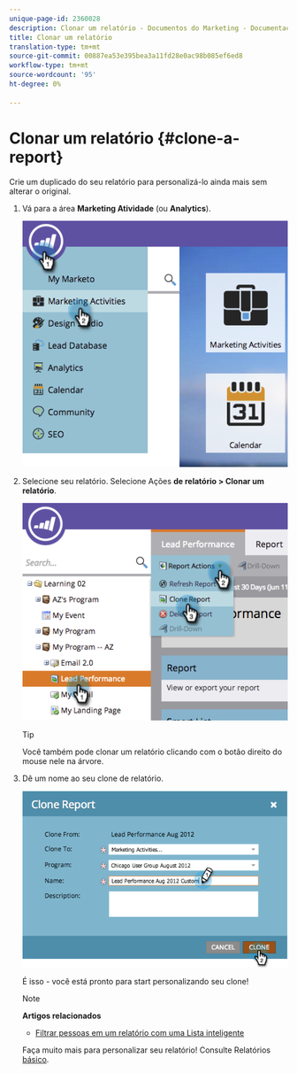 ```yaml
---
unique-page-id: 2360028
description: Clonar um relatório - Documentos do Marketing - Documentação do produto
title: Clonar um relatório
translation-type: tm+mt
source-git-commit: 00887ea53e395bea3a11fd28e0ac98b085ef6ed8
workflow-type: tm+mt
source-wordcount: '95'
ht-degree: 0%

---
```



# Clonar um relatório {#clone-a-report}

Crie um duplicado do seu relatório para personalizá-lo ainda mais sem alterar o original.

1. Vá para a área **Marketing Atividade** (ou **Analytics**).

   ![](assets/image2014-9-16-14-3a23-3a46.png)

1. Selecione seu relatório. Selecione Ações **de relatório > Clonar um relatório**.

   ![](assets/image2014-9-16-14-3a23-3a53.png)

   >[!TIP]
   >
   >Você também pode clonar um relatório clicando com o botão direito do mouse nele na árvore.

1. Dê um nome ao seu clone de relatório.

   ![](assets/image2014-9-16-14-3a23-3a57.png)

   É isso - você está pronto para start personalizando seu clone!

   >[!NOTE]
   >
   >**Artigos relacionados**
   >
   >    
   >    
   >    * [Filtrar pessoas em um relatório com uma Lista inteligente](../../../../product-docs/reporting/basic-reporting/editing-reports/filter-people-in-a-report-with-a-smart-list.md)


   Faça muito mais para personalizar seu relatório! Consulte Relatórios [básico](http://docs.marketo.com/display/docs/basic+reporting).

